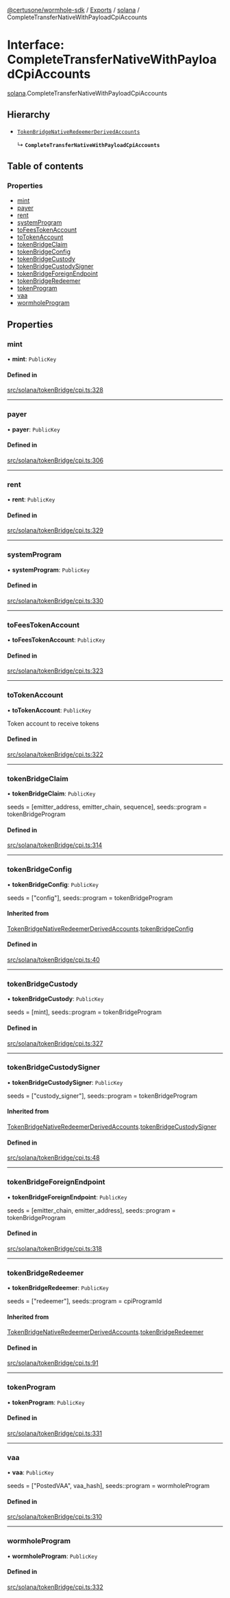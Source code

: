[@certusone/wormhole-sdk](../README.md) / [Exports](../modules.md) / [solana](../modules/solana.md) / CompleteTransferNativeWithPayloadCpiAccounts

# Interface: CompleteTransferNativeWithPayloadCpiAccounts

[solana](../modules/solana.md).CompleteTransferNativeWithPayloadCpiAccounts

## Hierarchy

- [`TokenBridgeNativeRedeemerDerivedAccounts`](solana.TokenBridgeNativeRedeemerDerivedAccounts.md)

  ↳ **`CompleteTransferNativeWithPayloadCpiAccounts`**

## Table of contents

### Properties

- [mint](solana.CompleteTransferNativeWithPayloadCpiAccounts.md#mint)
- [payer](solana.CompleteTransferNativeWithPayloadCpiAccounts.md#payer)
- [rent](solana.CompleteTransferNativeWithPayloadCpiAccounts.md#rent)
- [systemProgram](solana.CompleteTransferNativeWithPayloadCpiAccounts.md#systemprogram)
- [toFeesTokenAccount](solana.CompleteTransferNativeWithPayloadCpiAccounts.md#tofeestokenaccount)
- [toTokenAccount](solana.CompleteTransferNativeWithPayloadCpiAccounts.md#totokenaccount)
- [tokenBridgeClaim](solana.CompleteTransferNativeWithPayloadCpiAccounts.md#tokenbridgeclaim)
- [tokenBridgeConfig](solana.CompleteTransferNativeWithPayloadCpiAccounts.md#tokenbridgeconfig)
- [tokenBridgeCustody](solana.CompleteTransferNativeWithPayloadCpiAccounts.md#tokenbridgecustody)
- [tokenBridgeCustodySigner](solana.CompleteTransferNativeWithPayloadCpiAccounts.md#tokenbridgecustodysigner)
- [tokenBridgeForeignEndpoint](solana.CompleteTransferNativeWithPayloadCpiAccounts.md#tokenbridgeforeignendpoint)
- [tokenBridgeRedeemer](solana.CompleteTransferNativeWithPayloadCpiAccounts.md#tokenbridgeredeemer)
- [tokenProgram](solana.CompleteTransferNativeWithPayloadCpiAccounts.md#tokenprogram)
- [vaa](solana.CompleteTransferNativeWithPayloadCpiAccounts.md#vaa)
- [wormholeProgram](solana.CompleteTransferNativeWithPayloadCpiAccounts.md#wormholeprogram)

## Properties

### mint

• **mint**: `PublicKey`

#### Defined in

[src/solana/tokenBridge/cpi.ts:328](https://github.com/wormhole-foundation/wormhole/blob/7bc96a1e/sdk/js/src/solana/tokenBridge/cpi.ts#L328)

___

### payer

• **payer**: `PublicKey`

#### Defined in

[src/solana/tokenBridge/cpi.ts:306](https://github.com/wormhole-foundation/wormhole/blob/7bc96a1e/sdk/js/src/solana/tokenBridge/cpi.ts#L306)

___

### rent

• **rent**: `PublicKey`

#### Defined in

[src/solana/tokenBridge/cpi.ts:329](https://github.com/wormhole-foundation/wormhole/blob/7bc96a1e/sdk/js/src/solana/tokenBridge/cpi.ts#L329)

___

### systemProgram

• **systemProgram**: `PublicKey`

#### Defined in

[src/solana/tokenBridge/cpi.ts:330](https://github.com/wormhole-foundation/wormhole/blob/7bc96a1e/sdk/js/src/solana/tokenBridge/cpi.ts#L330)

___

### toFeesTokenAccount

• **toFeesTokenAccount**: `PublicKey`

#### Defined in

[src/solana/tokenBridge/cpi.ts:323](https://github.com/wormhole-foundation/wormhole/blob/7bc96a1e/sdk/js/src/solana/tokenBridge/cpi.ts#L323)

___

### toTokenAccount

• **toTokenAccount**: `PublicKey`

Token account to receive tokens

#### Defined in

[src/solana/tokenBridge/cpi.ts:322](https://github.com/wormhole-foundation/wormhole/blob/7bc96a1e/sdk/js/src/solana/tokenBridge/cpi.ts#L322)

___

### tokenBridgeClaim

• **tokenBridgeClaim**: `PublicKey`

seeds = [emitter_address, emitter_chain, sequence], seeds::program = tokenBridgeProgram

#### Defined in

[src/solana/tokenBridge/cpi.ts:314](https://github.com/wormhole-foundation/wormhole/blob/7bc96a1e/sdk/js/src/solana/tokenBridge/cpi.ts#L314)

___

### tokenBridgeConfig

• **tokenBridgeConfig**: `PublicKey`

seeds = ["config"], seeds::program = tokenBridgeProgram

#### Inherited from

[TokenBridgeNativeRedeemerDerivedAccounts](solana.TokenBridgeNativeRedeemerDerivedAccounts.md).[tokenBridgeConfig](solana.TokenBridgeNativeRedeemerDerivedAccounts.md#tokenbridgeconfig)

#### Defined in

[src/solana/tokenBridge/cpi.ts:40](https://github.com/wormhole-foundation/wormhole/blob/7bc96a1e/sdk/js/src/solana/tokenBridge/cpi.ts#L40)

___

### tokenBridgeCustody

• **tokenBridgeCustody**: `PublicKey`

seeds = [mint], seeds::program = tokenBridgeProgram

#### Defined in

[src/solana/tokenBridge/cpi.ts:327](https://github.com/wormhole-foundation/wormhole/blob/7bc96a1e/sdk/js/src/solana/tokenBridge/cpi.ts#L327)

___

### tokenBridgeCustodySigner

• **tokenBridgeCustodySigner**: `PublicKey`

seeds = ["custody_signer"], seeds::program = tokenBridgeProgram

#### Inherited from

[TokenBridgeNativeRedeemerDerivedAccounts](solana.TokenBridgeNativeRedeemerDerivedAccounts.md).[tokenBridgeCustodySigner](solana.TokenBridgeNativeRedeemerDerivedAccounts.md#tokenbridgecustodysigner)

#### Defined in

[src/solana/tokenBridge/cpi.ts:48](https://github.com/wormhole-foundation/wormhole/blob/7bc96a1e/sdk/js/src/solana/tokenBridge/cpi.ts#L48)

___

### tokenBridgeForeignEndpoint

• **tokenBridgeForeignEndpoint**: `PublicKey`

seeds = [emitter_chain, emitter_address], seeds::program = tokenBridgeProgram

#### Defined in

[src/solana/tokenBridge/cpi.ts:318](https://github.com/wormhole-foundation/wormhole/blob/7bc96a1e/sdk/js/src/solana/tokenBridge/cpi.ts#L318)

___

### tokenBridgeRedeemer

• **tokenBridgeRedeemer**: `PublicKey`

seeds = ["redeemer"], seeds::program = cpiProgramId

#### Inherited from

[TokenBridgeNativeRedeemerDerivedAccounts](solana.TokenBridgeNativeRedeemerDerivedAccounts.md).[tokenBridgeRedeemer](solana.TokenBridgeNativeRedeemerDerivedAccounts.md#tokenbridgeredeemer)

#### Defined in

[src/solana/tokenBridge/cpi.ts:91](https://github.com/wormhole-foundation/wormhole/blob/7bc96a1e/sdk/js/src/solana/tokenBridge/cpi.ts#L91)

___

### tokenProgram

• **tokenProgram**: `PublicKey`

#### Defined in

[src/solana/tokenBridge/cpi.ts:331](https://github.com/wormhole-foundation/wormhole/blob/7bc96a1e/sdk/js/src/solana/tokenBridge/cpi.ts#L331)

___

### vaa

• **vaa**: `PublicKey`

seeds = ["PostedVAA", vaa_hash], seeds::program = wormholeProgram

#### Defined in

[src/solana/tokenBridge/cpi.ts:310](https://github.com/wormhole-foundation/wormhole/blob/7bc96a1e/sdk/js/src/solana/tokenBridge/cpi.ts#L310)

___

### wormholeProgram

• **wormholeProgram**: `PublicKey`

#### Defined in

[src/solana/tokenBridge/cpi.ts:332](https://github.com/wormhole-foundation/wormhole/blob/7bc96a1e/sdk/js/src/solana/tokenBridge/cpi.ts#L332)
